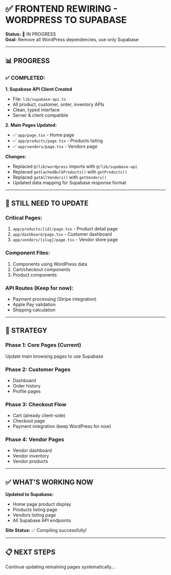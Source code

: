 # ✅ FRONTEND REWIRING - WORDPRESS TO SUPABASE

**Status:** 🔄 IN PROGRESS  
**Goal:** Remove all WordPress dependencies, use only Supabase

---

## 📊 PROGRESS

### **✅ COMPLETED:**

**1. Supabase API Client Created**
- File: `lib/supabase-api.ts`
- All product, customer, order, inventory APIs
- Clean, typed interface
- Server & client compatible

**2. Main Pages Updated:**
- ✅ `app/page.tsx` - Home page
- ✅ `app/products/page.tsx` - Products listing
- ✅ `app/vendors/page.tsx` - Vendors page

**Changes:**
- Replaced `@/lib/wordpress` imports with `@/lib/supabase-api`
- Replaced `getCachedBulkProducts()` with `getProducts()`
- Replaced `getAllVendors()` with `getVendors()`
- Updated data mapping for Supabase response format

---

## 🔄 STILL NEED TO UPDATE

### **Critical Pages:**
1. `app/products/[id]/page.tsx` - Product detail page
2. `app/dashboard/page.tsx` - Customer dashboard
3. `app/vendors/[slug]/page.tsx` - Vendor store page

### **Component Files:**
1. Components using WordPress data
2. Cart/checkout components
3. Product components

### **API Routes (Keep for now):**
- Payment processing (Stripe integration)
- Apple Pay validation
- Shipping calculation

---

## 🎯 STRATEGY

### **Phase 1: Core Pages** (Current)
Update main browsing pages to use Supabase

### **Phase 2: Customer Pages**
- Dashboard
- Order history
- Profile pages

### **Phase 3: Checkout Flow**
- Cart (already client-side)
- Checkout page
- Payment integration (keep WordPress for now)

### **Phase 4: Vendor Pages**
- Vendor dashboard
- Vendor inventory
- Vendor products

---

## ✅ WHAT'S WORKING NOW

**Updated to Supabase:**
- Home page product display
- Products listing page
- Vendors listing page
- All Supabase API endpoints

**Site Status:** ✅ Compiling successfully!

---

## 📋 NEXT STEPS

Continue updating remaining pages systematically...

